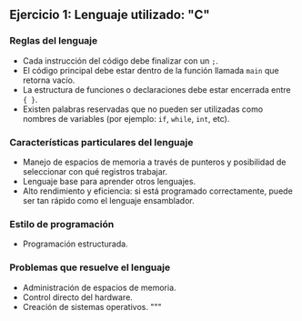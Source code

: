 ## Ejercicio 1: Lenguaje utilizado: "C"

### Reglas del lenguaje
- Cada instrucción del código debe finalizar con un `;`.
- El código principal debe estar dentro de la función llamada `main` que retorna vacío.
- La estructura de funciones o declaraciones debe estar encerrada entre `{ }`.
- Existen palabras reservadas que no pueden ser utilizadas como nombres de variables (por ejemplo: `if`, `while`, `int`, etc).

### Características particulares del lenguaje
- Manejo de espacios de memoria a través de punteros y posibilidad de seleccionar con qué registros trabajar.
- Lenguaje base para aprender otros lenguajes.
- Alto rendimiento y eficiencia: si está programado correctamente, puede ser tan rápido como el lenguaje ensamblador.

### Estilo de programación
- Programación estructurada.

### Problemas que resuelve el lenguaje
- Administración de espacios de memoria.
- Control directo del hardware.
- Creación de sistemas operativos.
"""
